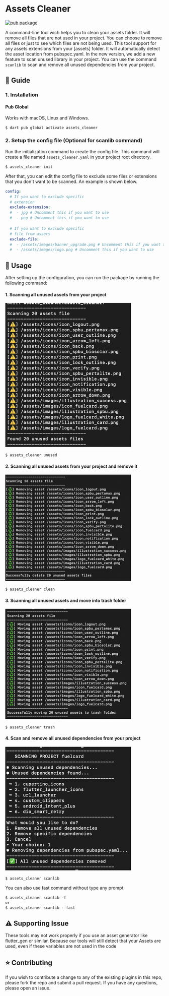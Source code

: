 # Assets Cleaner
[![pub package](https://img.shields.io/pub/v/assets_cleaner.svg)](https://pub.dev/packages/assets_cleaner)

A command-line tool wich helps you to clean your assets folder. It will remove all files that are not used in your project. You can choose to remove all files or just to see which files are not being used.
This tool support for any assets extensions from your [assets] folder. It will automatically detect the asset location from pubspec.yaml.
In the new version, we add a new feature to scan unused library in your project. You can use the command `scanlib` to scan and remove all unused dependencies from your project.

## :book: Guide

### 1. Installation
#### Pub Global
Works with macOS, Linux and Windows.
    
```shell
$ dart pub global activate assets_cleaner
```

### 2. Setup the config file (Optional for scanlib command)

Run the initialization command to create the config file. This command will create a file named `assets_cleaner.yaml` in your project root directory.

```shell
$ assets_cleaner init
```

After that, you can edit the config file to exclude some files or extensions that you don't want to be scanned.
An example is shown below.

```yaml
config:
  # If you want to exclude specific
  # extension
  exclude-extension:
  #  - jpg # Uncomment this if you want to use
  #  - png # Uncomment this if you want to use

  # If you want to exclude specific
  # file from assets
  exclude-file:
  #  - /assets/images/banner_upgrade.png # Uncomment this if you want to use
  #  - /assets/images/logo.png # Uncomment this if you want to use
```

## :rocket: Usage

After setting up the configuration, you can run the package by running the following command:

#### 1. Scanning all unused assets from your project
<img src="https://raw.githubusercontent.com/yusriltakeuchi/assets_cleaner/master/images/image_unused.png" width="400">

```shell
$ assets_cleaner unused
```

#### 2. Scanning all unused assets from your project and remove it
<img src="https://raw.githubusercontent.com/yusriltakeuchi/assets_cleaner/master/images/image_clean.png" width="400">

```shell
$ assets_cleaner clean
```

#### 3. Scanning all unused assets and move into trash folder
<img src="https://raw.githubusercontent.com/yusriltakeuchi/assets_cleaner/master/images/image_trash.png" width="400">

```shell
$ assets_cleaner trash
```

#### 4. Scan and remove all unused dependencies from your project
<img src="https://raw.githubusercontent.com/yusriltakeuchi/assets_cleaner/master/images/image_scanlib.png" width="400">

```shell
$ assets_cleaner scanlib
```
You can also use fast command without type any prompt
```shell
$ assets_cleaner scanlib -f
or 
$ assets_cleaner scanlib --fast
```

## :warning: Supporting Issue
These tools may not work properly if you use an asset generator like flutter_gen or similar. Because our tools will still detect that your Assets are used, even if these variables are not used in the code

## :star: Contributing
If you wish to contribute a change to any of the existing plugins in this repo, please fork the repo and submit a pull request. If you have any questions, please open an issue.
